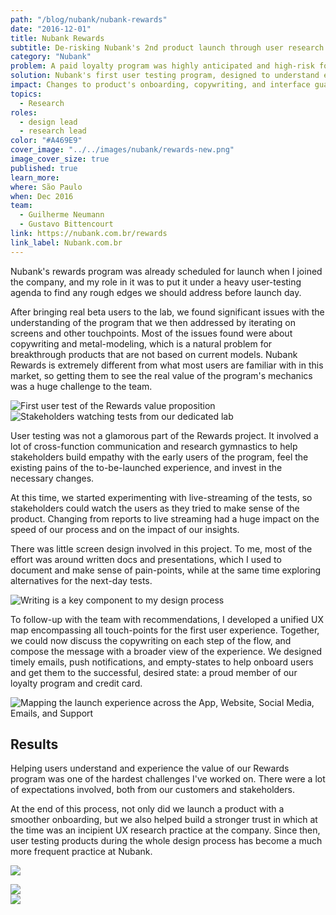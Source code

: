 ```yaml
---
path: "/blog/nubank/nubank-rewards"
date: "2016-12-01"
title: Nubank Rewards
subtitle: De-risking Nubank's 2nd product launch through user research
category: "Nubank"
problem: A paid loyalty program was highly anticipated and high-risk for the company's future.
solution: Nubank's first user testing program, designed to understand expectations and de-risk launch.
impact: Changes to product's onboarding, copywriting, and interface guaranteed a more successful launch.
topics:
  - Research
roles:
  - design lead
  - research lead
color: "#A469E9"
cover_image: "../../images/nubank/rewards-new.png"
image_cover_size: true
published: true
learn_more:
where: São Paulo
when: Dec 2016
team:
  - Guilherme Neumann
  - Gustavo Bittencourt
link: https://nubank.com.br/rewards
link_label: Nubank.com.br
---
```


Nubank's rewards program was already scheduled for launch when I joined the company, and my role in it was to put it under a heavy user-testing agenda to find any rough edges we should address before launch day.

After bringing real beta users to the lab, we found significant issues with the understanding of the program that we then addressed by iterating on screens and other touchpoints. Most of the issues found were about copywriting and metal-modeling, which is a natural problem for breakthrough products that are not based on current models. Nubank Rewards is extremely different from what most users are familiar with in this market, so getting them to see the real value of the program's mechanics was a huge challenge to the team.

![First user test of the Rewards value proposition](../../images/nubank/rewards-1.png)
![Stakeholders watching tests from our dedicated lab](../../images/nubank/rewards-2.png)

User testing was not a glamorous part of the Rewards project. It involved a lot of cross-function communication and research gymnastics to help stakeholders build empathy with the early users of the program, feel the existing pains of the to-be-launched experience, and invest in the necessary changes.

At this time, we started experimenting with live-streaming of the tests, so stakeholders could watch the users as they tried to make sense of the product. Changing from reports to live streaming had a huge impact on the speed of our process and on the impact of our insights.

There was little screen design involved in this project. To me, most of the effort was around written docs and presentations, which I used to document and make sense of pain-points, while at the same time exploring alternatives for the next-day tests.

![Writing is a key component to my design process](../../images/nubank/rewards-3.png)

To follow-up with the team with recommendations, I developed a unified UX map encompassing all touch-points for the first user experience. Together, we could now discuss the copywriting on each step of the flow, and compose the message with a broader view of the experience. We designed timely emails, push notifications, and empty-states to help onboard users and get them to the successful, desired state: a proud member of our loyalty program and credit card.

![Mapping the launch experience across the App, Website, Social Media, Emails, and Support](../../images/nubank/rewards-4.png)

## Results

Helping users understand and experience the value of our Rewards program was one of the hardest challenges I've worked on. There were a lot of expectations involved, both from our customers and stakeholders.

At the end of this process, not only did we launch a product with a smoother onboarding, but we also helped build a stronger trust in which at the time was an incipient UX research practice at the company. Since then, user testing products during the whole design process has become a much more frequent practice at Nubank.

![](../../images/nubank/rewards-001.png)

<div class="w-100 bg-purple pa4 tc mt3">
<img class="flex br4 mw5 center" src="../../images/nubank/rewards-004.png" />
</div>

<div class="w-100 bg-purple pa4 tc mt3 flex">
<img class="w-50 flex br2 mw5 center" src="../../images/nubank/rewards-003.gif" />
</div>
